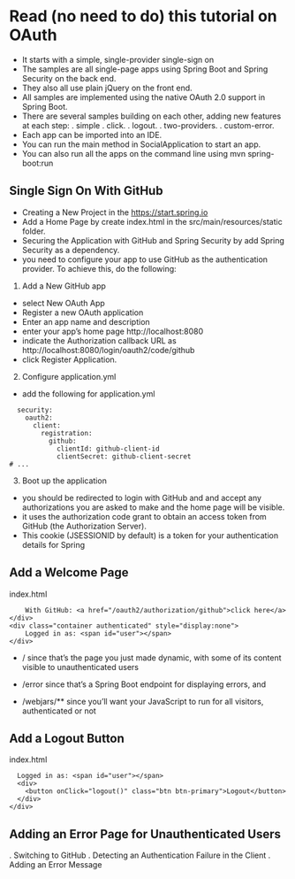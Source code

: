 # Read (no need to do) this tutorial on OAuth
* It starts with a simple, single-provider single-sign on
* The samples are all single-page apps using Spring Boot and Spring Security on the back end.
* They also all use plain jQuery on the front end. 
* All samples are implemented using the native OAuth 2.0 support in Spring Boot.
* There are several samples building on each other, adding new features at each step:
. simple
. click.
. logout.
. two-providers.
. custom-error.
* Each app can be imported into an IDE.
*  You can run the main method in SocialApplication to start an app. 
* You can also run all the apps on the command line using mvn spring-boot:run
## Single Sign On With GitHub
* Creating a New Project in the https://start.spring.io
* Add a Home Page by create index.html in the src/main/resources/static folder.
* Securing the Application with GitHub and Spring Security by add Spring Security as a dependency.
* you need to configure your app to use GitHub as the authentication provider. To achieve this, do the following:
1. Add a New GitHub app
- select New OAuth App 
- Register a new OAuth application 
- Enter an app name and description 
- enter your app’s home page  http://localhost:8080 
- indicate the Authorization callback URL as http://localhost:8080/login/oauth2/code/github
- click Register Application.

2. Configure application.yml
* add the following for application.yml
```spring:
  security:
    oauth2:
      client:
        registration:
          github:
            clientId: github-client-id
            clientSecret: github-client-secret
# ...
```

3. Boot up the application
* you should be redirected to login with GitHub and  and accept any authorizations you are asked to make and the home page will be visible.
* it uses the authorization code grant to obtain an access token from GitHub (the Authorization Server).
*  This cookie (JSESSIONID by default) is a token for your authentication details for Spring
## Add a Welcome Page
index.html
```<div class="container unauthenticated">
    With GitHub: <a href="/oauth2/authorization/github">click here</a>
</div>
<div class="container authenticated" style="display:none">
    Logged in as: <span id="user"></span>
</div>
```
* / since that’s the page you just made dynamic, with some of its content visible to unauthenticated users

* /error since that’s a Spring Boot endpoint for displaying errors, and

* /webjars/** since you’ll want your JavaScript to run for all visitors, authenticated or not
## Add a Logout Button
index.html
```<div class="container authenticated">
  Logged in as: <span id="user"></span>
  <div>
    <button onClick="logout()" class="btn btn-primary">Logout</button>
  </div>
</div>
```
## Adding an Error Page for Unauthenticated Users
. Switching to GitHub
. Detecting an Authentication Failure in the Client
. Adding an Error Message
















































